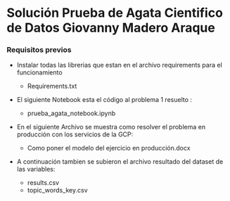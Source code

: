 # Solución Prueba de Agata Cientifico de Datos Giovanny Madero Araque

### Requisitos previos
- Instalar todas las librerias que estan en el archivo requirements para el funcionamiento 
    - Requirements.txt

- El siguiente Notebook esta el código al problema 1 resuelto : 
    - prueba_agata_notebook.ipynb

- En el siguiente Archivo se muestra como resolver el problema en producción con los servicios de la GCP:
    - Como poner el modelo del ejercicio en producción.docx

- A continuación tambien se subieron el archivo resultado del dataset de las variables:
    - results.csv
    - topic_words_key.csv

